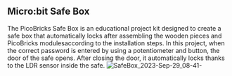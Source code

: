 ## Micro:bit Safe Box
The PicoBricks Safe Box is an educational project kit designed to create a safe box that
automatically locks after assembling the wooden pieces and PicoBricks modulesaccording
to the installation steps.
In this project, when the correct password is entered by using a potentiometer and button,
the door of the safe opens. After closing the door, it automatically locks thanks to the LDR
sensor inside the safe.
![SafeBox_2023-Sep-29_08-41-](https://github.com/user-attachments/assets/bfe32e23-af34-4814-a6a0-e36aabb2b872)

